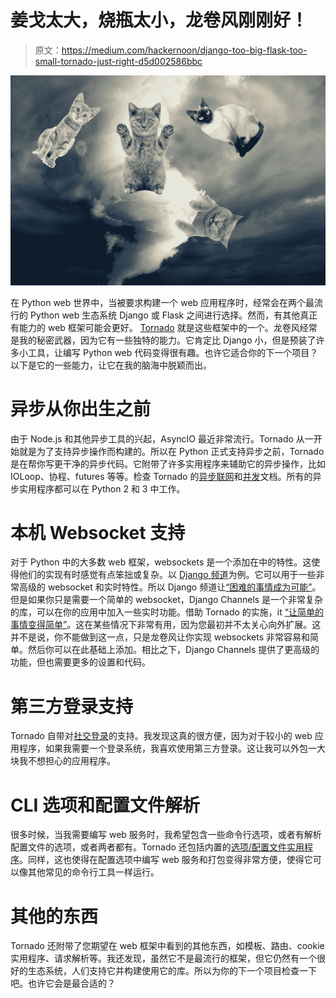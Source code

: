# 姜戈太大，烧瓶太小，龙卷风刚刚好！

> 原文：<https://medium.com/hackernoon/django-too-big-flask-too-small-tornado-just-right-d5d002586bbc>

![](img/e6403a412c3586eb2422f69ef57fcb45.png)

在 Python web 世界中，当被要求构建一个 web 应用程序时，经常会在两个最流行的 Python web 生态系统 Django 或 Flask 之间进行选择。然而，有其他真正有能力的 web 框架可能会更好。 [Tornado](http://www.tornadoweb.org/en/stable/) 就是这些框架中的一个。龙卷风经常是我的秘密武器，因为它有一些独特的能力。它肯定比 Django 小，但是预装了许多小工具，让编写 Python web 代码变得很有趣。也许它适合你的下一个项目？以下是它的一些能力，让它在我的脑海中脱颖而出。

# 异步从你出生之前

由于 Node.js 和其他异步工具的兴起，AsyncIO 最近非常流行。Tornado 从一开始就是为了支持异步操作而构建的。所以在 Python 正式支持异步之前，Tornado 是在帮你写更干净的异步代码。它附带了许多实用程序来辅助它的异步操作，比如 IOLoop、协程、futures 等等。检查 Tornado 的[异步联网](http://www.tornadoweb.org/en/stable/networking.html)和[并发](http://www.tornadoweb.org/en/stable/coroutine.html)文档。所有的异步实用程序都可以在 Python 2 和 3 中工作。

# 本机 Websocket 支持

对于 Python 中的大多数 web 框架，websockets 是一个添加在中的特性。这使得他们的实现有时感觉有点笨拙或复杂。以 [Django 频道](https://channels.readthedocs.io/en/stable/index.html)为例。它可以用于一些非常高级的 websocket 和实时特性。所以 Django 频道让[“困难的事情成为可能”](https://www.amazon.com/gp/feature.html?ie=UTF8&docId=7137)。但是如果你只是需要一个简单的 websocket，Django Channels 是一个非常复杂的库，可以在你的应用中加入一些实时功能。借助 Tornado 的实施，it [“让简单的事情变得简单”](https://www.amazon.com/gp/feature.html?ie=UTF8&docId=7137)。这在某些情况下非常有用，因为您最初并不太关心向外扩展。这并不是说，你不能做到这一点，只是龙卷风让你实现 websockets 非常容易和简单。然后你可以在此基础上添加。相比之下，Django Channels 提供了更高级的功能，但也需要更多的设置和代码。

# 第三方登录支持

Tornado 自带对[社交登录](http://www.tornadoweb.org/en/stable/auth.html)的支持。我发现这真的很方便，因为对于较小的 web 应用程序，如果我需要一个登录系统，我喜欢使用第三方登录。这让我可以外包一大块我不想担心的应用程序。

# CLI 选项和配置文件解析

很多时候，当我需要编写 web 服务时，我希望包含一些命令行选项，或者有解析配置文件的选项，或者两者都有。Tornado 还包括内置的[选项/配置文件实用程序](http://www.tornadoweb.org/en/stable/options.html)。同样，这也使得在配置选项中编写 web 服务和打包变得非常方便，使得它可以像其他常见的命令行工具一样运行。

# 其他的东西

Tornado 还附带了您期望在 web 框架中看到的其他东西，如模板、路由、cookie 实用程序、请求解析等。我还发现，虽然它不是最流行的框架，但它仍然有一个很好的生态系统，人们支持它并构建使用它的库。所以为你的下一个项目检查一下吧。也许它会是最合适的？